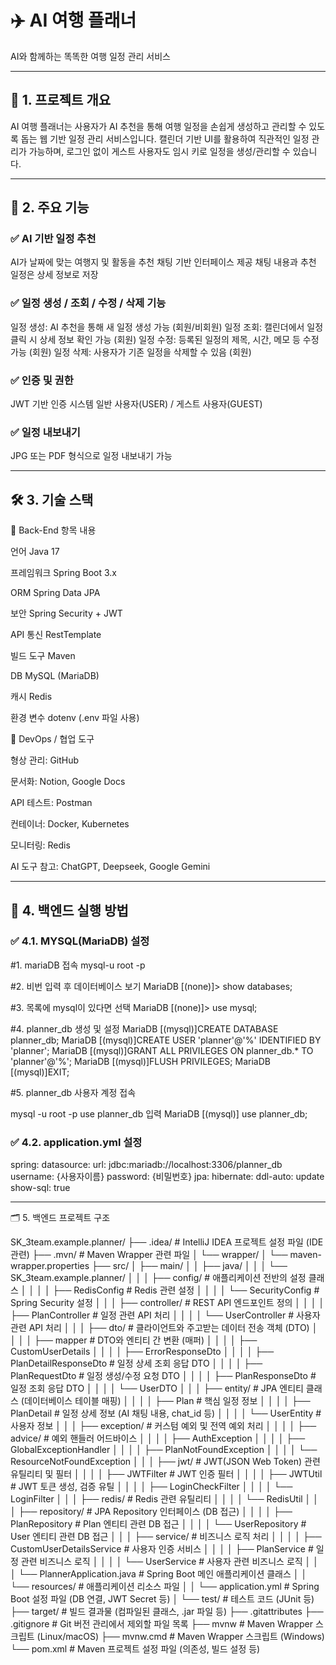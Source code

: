 # ✈️ AI 여행 플래너
AI와 함께하는 똑똑한 여행 일정 관리 서비스

---

## 📌 1. 프로젝트 개요
AI 여행 플래너는 사용자가 AI 추천을 통해 여행 일정을 손쉽게 생성하고 관리할 수 있도록 돕는 웹 기반 일정 관리 서비스입니다.
캘린더 기반 UI를 활용하여 직관적인 일정 관리가 가능하며, 로그인 없이 게스트 사용자도 임시 키로 일정을 생성/관리할 수 있습니다.

---

## 🚀 2. 주요 기능

### ✅ AI 기반 일정 추천
AI가 날짜에 맞는 여행지 및 활동을 추천
채팅 기반 인터페이스 제공
채팅 내용과 추천 일정은 상세 정보로 저장

### ✅ 일정 생성 / 조회 / 수정 / 삭제 기능
일정 생성: AI 추천을 통해 새 일정 생성 가능 (회원/비회원)
일정 조회: 캘린더에서 일정 클릭 시 상세 정보 확인 가능 (회원)
일정 수정: 등록된 일정의 제목, 시간, 메모 등 수정 가능 (회원)
일정 삭제: 사용자가 기존 일정을 삭제할 수 있음 (회원)

### ✅ 인증 및 권한
JWT 기반 인증 시스템
일반 사용자(USER) / 게스트 사용자(GUEST)

### ✅ 일정 내보내기 
JPG 또는 PDF 형식으로 일정 내보내기 가능

---

## 🛠️ 3. 기술 스택
🔹 Back-End
항목	내용

언어	Java 17

프레임워크	Spring Boot 3.x

ORM	Spring Data JPA

보안	Spring Security + JWT

API 통신	RestTemplate

빌드 도구	Maven

DB	MySQL (MariaDB)

캐시	Redis

환경 변수	dotenv (.env 파일 사용)

🔹 DevOps / 협업 도구

형상 관리: GitHub

문서화: Notion, Google Docs

API 테스트: Postman

컨테이너: Docker, Kubernetes

모니터링: Redis

AI 도구 참고: ChatGPT, Deepseek, Google Gemini

---

## 🧾 4. 백엔드 실행 방법

### ✅ 4.1. MYSQL(MariaDB) 설정

#1. mariaDB 접속
mysql-u root -p

#2. 비번 입력 후 데이터베이스 보기
MariaDB [(none)]> show databases;

#3. 목록에 mysql이 있다면 선택
MariaDB [(none)]> use mysql;

#4. planner_db 생성 및 설정
MariaDB [(mysql)]CREATE DATABASE planner_db;
MariaDB [(mysql)]CREATE USER 'planner'@'%' IDENTIFIED BY 'planner';
MariaDB [(mysql)]GRANT ALL PRIVILEGES ON planner_db.* TO 'planner'@'%';
MariaDB [(mysql)]FLUSH PRIVILEGES;
MariaDB [(mysql)]EXIT;

#5. planner_db 사용자 계정 접속

mysql -u root -p
use planner_db 입력
MariaDB [(mysql)] use planner_db;

### ✅ 4.2. application.yml 설정
spring:
    datasource:
        url: jdbc:mariadb://localhost:3306/planner_db
        username: {사용자이름}
        password: {비밀번호}
    jpa:
    hibernate:
        ddl-auto: update
    show-sql: true

----

🗂️ 5. 백엔드 프로젝트 구조

SK_3team.example.planner/
├── .idea/                           # IntelliJ IDEA 프로젝트 설정 파일 (IDE 관련)
├── .mvn/                            # Maven Wrapper 관련 파일
│   └── wrapper/
│       └── maven-wrapper.properties
├── src/
│   ├── main/
│   │   ├── java/
│   │   │   └── SK_3team.example.planner/
│   │   │       ├── config/              # 애플리케이션 전반의 설정 클래스
│   │   │       │   ├── RedisConfig      # Redis 관련 설정
│   │   │       │   └── SecurityConfig   # Spring Security 설정
│   │   │       ├── controller/          # REST API 엔드포인트 정의
│   │   │       │   ├── PlanController   # 일정 관련 API 처리
│   │   │       │   └── UserController   # 사용자 관련 API 처리
│   │   │       ├── dto/                 # 클라이언트와 주고받는 데이터 전송 객체 (DTO)
│   │   │       │   ├── mapper           # DTO와 엔티티 간 변환 (매퍼)
│   │   │       │   ├── CustomUserDetails
│   │   │       │   ├── ErrorResponseDto
│   │   │       │   ├── PlanDetailResponseDto # 일정 상세 조회 응답 DTO
│   │   │       │   ├── PlanRequestDto   # 일정 생성/수정 요청 DTO
│   │   │       │   ├── PlanResponseDto  # 일정 조회 응답 DTO
│   │   │       │   └── UserDTO
│   │   │       ├── entity/              # JPA 엔티티 클래스 (데이터베이스 테이블 매핑)
│   │   │       │   ├── Plan             # 핵심 일정 정보
│   │   │       │   ├── PlanDetail       # 일정 상세 정보 (AI 채팅 내용, chat_id 등)
│   │   │       │   └── UserEntity       # 사용자 정보
│   │   │       ├── exception/           # 커스텀 예외 및 전역 예외 처리
│   │   │       │   ├── advice/          # 예외 핸들러 어드바이스
│   │   │       │   ├── AuthException
│   │   │       │   ├── GlobalExceptionHandler
│   │   │       │   ├── PlanNotFoundException
│   │   │       │   └── ResourceNotFoundException
│   │   │       ├── jwt/                 # JWT(JSON Web Token) 관련 유틸리티 및 필터
│   │   │       │   ├── JWTFilter        # JWT 인증 필터
│   │   │       │   ├── JWTUtil          # JWT 토큰 생성, 검증 유틸
│   │   │       │   ├── LoginCheckFilter
│   │   │       │   └── LoginFilter
│   │   │       ├── redis/               # Redis 관련 유틸리티
│   │   │       │   └── RedisUtil
│   │   │       ├── repository/          # JPA Repository 인터페이스 (DB 접근)
│   │   │       │   ├── PlanRepository   # Plan 엔티티 관련 DB 접근
│   │   │       │   └── UserRepository   # User 엔티티 관련 DB 접근
│   │   │       ├── service/             # 비즈니스 로직 처리
│   │   │       │   ├── CustomUserDetailsService # 사용자 인증 서비스
│   │   │       │   ├── PlanService      # 일정 관련 비즈니스 로직
│   │   │       │   └── UserService      # 사용자 관련 비즈니스 로직
│   │   │       └── PlannerApplication.java # Spring Boot 메인 애플리케이션 클래스
│   │   └── resources/           # 애플리케이션 리소스 파일
│   │       └── application.yml  # Spring Boot 설정 파일 (DB 연결, JWT Secret 등)
│   └── test/                    # 테스트 코드 (JUnit 등)
├── target/                      # 빌드 결과물 (컴파일된 클래스, .jar 파일 등)
├── .gitattributes
├── .gitignore                   # Git 버전 관리에서 제외할 파일 목록
├── mvnw                         # Maven Wrapper 스크립트 (Linux/macOS)
├── mvnw.cmd                     # Maven Wrapper 스크립트 (Windows)
└── pom.xml                      # Maven 프로젝트 설정 파일 (의존성, 빌드 설정 등)




